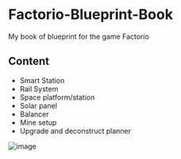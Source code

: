 # Factorio-Blueprint-Book
My book of blueprint for the game Factorio

## Content

- Smart Station
- Rail System
- Space platform/station
- Solar panel
- Balancer
- Mine setup
- Upgrade and deconstruct planner

![image](https://github.com/user-attachments/assets/fafa87b3-3062-4049-92dc-c9a75ffac94c)
